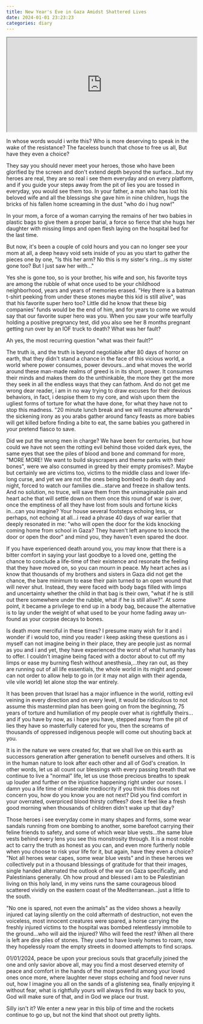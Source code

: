 ```yaml
---
title: New Year's Eve in Gaza Amidst Shattered Lives
date: 2024-01-01 23:23:23
categories: diary
---
```


<iframe height="250" src="https://www.youtube.com/embed/PwHr_vmW-oo" style="width:100%;"></iframe>

<!--more-->


<link rel="stylesheet" href="https://demos.ramon.codes/zuck.js/dist/skins/snapgram.css">
<link rel="stylesheet" href="https://demos.ramon.codes/zuck.js/dist/zuck.min.css">
<style>.tip.link {pointer-events: none;} #zuck-modal.with-effects{position: fixed !important;}</style>

<div id="stories" class="storiesWrapper"></div>

<script>
    getAvatar = (id) => "https://api.multiavatar.com/avatar-" + id + ".png"
    var currentSkin = {
      avatars: true,
      list: false,
      autoFullScreen: false,
      cubeEffect: true,
      paginationArrows: false
    };

    var zuckScript      = document.createElement('script');
    zuckScript.src      = "https://demos.ramon.codes/zuck.js/dist/zuck.min.js";
    zuckScript.async    = false; 
    document.body.appendChild(zuckScript); 
    
    zuckScript.addEventListener('load', () => {
        fetch("/assets/stories.json").then(res => res.json()).then(res => {
            let storiesList = [];
            for(el of res) {
                if(el.count) {
                    storiesList.push(...Array(el.count).fill(el).map((st, indx) => ({...st, url: st.url + "&index="+indx})))
                } else {
                    storiesList.push(el);
                }
            }
            groupArray = storiesList.reduce((group, entry) => {
                const time = new Date(entry.time).toISOString().split('T')[0];
                    group[time] = group[time] ?? [];
                    group[time].push(entry);
                    return group;
                }, {});
            groupArray = Object.entries(groupArray).map(el =>  {
                    return Zuck.buildTimelineItem(
                        el[0], 
                        getAvatar(el[0]),
                        el[0],
                        "",
                        new Date(el[1][0]).getTime() / 1000,
                        el[1].map(story => ([
                            story.time, story.type, 10, story.url, false, story.description?'#!':false, story.description, false, new Date(story.time).getTime() / 1000
                        ]))
                    )
                })
            let reversedArray = groupArray.reverse();
            var stories = new Zuck('stories', {
                backNative: true,
                previousTap: true,
                skin: currentSkin['name'],
                autoFullScreen: currentSkin.autoFullScreen,
                avatars: currentSkin.avatars,
                paginationArrows: currentSkin.paginationArrows,
                list: currentSkin.list,
                cubeEffect: currentSkin.cubeEffect,
                localStorage: true,
                stories: reversedArray
            }
            )
        });
    });
</script>


In whose words would i write this? Who is more deserving to speak in the wake of the resistance? The faceless bunch that chose to free us all, But have they even a choice?

They say you should never meet your heroes, those who have been glorified by the screen and  don't extend depth beyond the surface...but my heroes are real, they are so real i see them everyday and on every platform, and if you guide your steps away from the pit of lies you are tossed in everyday, you would see them too. In your father, a man who has lost his beloved wife and all the blessings she gave him in nine children, hugs the bricks of his fallen home screaming in the dust "who do i hug now!"

In your mom, a force of a woman carrying the remains of her two babies in plastic bags to give them a proper barial, a force so fierce that she hugs her daughter with missing limps and open flesh laying on the hospital bed for the last time. 

But now, it's been a couple of cold hours and you can no longer see your mom at all, a deep heavy void sets inside of you as you start to gather the pieces one by one, "Is this her arm? No this is my sister's ring...is my sister gone too? But I just saw her with..."

Yes she is gone too, so is your brother, his wife and son, his favorite toys are among the rubble of what once used to be your childhood neighborhood, years and years of memories erased. "Hey there is a batman t-shirt peeking from under these stones maybe this kid is still alive", was that his favorite super hero too? Little did he know that these big companies' funds would be the end of him, and for years to come we would say that our favorite super hero was you. When you saw your wife tearfully holding a positive pregnancy test, did you also see her 8 months pregnant getting run over by an IOF truck to death? What was her fault? 

Ah yes, the most recurring question "what was their fault?" 

The truth is, and the truth is beyond negotiable after 80 days of horror on earth, that they didn't stand a chance in the face of this vicious world, a world where power consumes, power devours...and what moves the world around these man-made realms of greed is in its short, power. It consumes their minds and makes them do the unthinkable, the more they get the more they seek in all the endless ways that they can fathom. And do not get me wrong dear reader, i am in no way trying to draw excuses for their devious behaviors, in fact, i despise them to my core, and wish upon them the ugliest forms of torture for what the have done, for what they have not to stop this madness. "20 minute lunch break and we will resume afterwards" the sickening irony as you arabs gather around fancy feasts as more babies will get killed before finding a bite to eat, the same babies you gathered in your pretend fiasco to save.

Did we put the wrong men in charge? We have been for centuries, but how could we have not seen the rotting evil behind those voided dark eyes, the same eyes that see the piles of blood and bone and command for more, "MORE MORE! We want to build skyscrapers and theme parks with their bones", were we also consumed in greed by their empty promises?. Maybe but certainly we are victims too, victims to the middle class and lower life-long curse, and yet we are not the ones being bombed to death day and night, forced to watch our families die...starve and freeze in shallow tents. And no solution, no truce, will save them from the unimaginable pain and heart ache that will settle down on them once this round of war is over, once the emptiness of all they have lost from souls and fortune kicks in...can you imagine? Your house several footsteps echoing less, or perhaps, not echoing at all...i read a phrase 40 days of war earlier that deeply resonated in me: "who will open the door for the kids knocking coming home from school in Gaza? They haven't left anyone to knock the door or open the door" and mind you, they haven't even spared the door. 

If you have experienced death around you, you may know that there is a bitter comfort in saying your last goodbye to a loved one, getting the chance to conclude a life-time of their existence and resonate the feeling that they have moved on, so you can mourn in peace. My heart aches as i know that thousands of my brothers and sisters in Gaza did not get the chance, the bare minimum to ease their pain turned to an open wound that will never shut. Instead, they were faced with body bags filled with limps and uncertainty whether the child in that bag is their own, "what if he is still out there somewhere under the rubble, what if he is still alive?". At some point, it became a privilege to end up in a body bag, because the alternative is to lay under the weight of what used to be your home fading away un-found as your corpse decays to bones. 

Is death more merciful in these times? I presume many wish for it and i wonder if i would too, mind you reader i keep asking these questions as i myself can not imagine being in their place, they are people just as normal as you and i and yet, they have experienced the worst of what humanity has to offer. I couldn't imagine being faced with a doctor about to cut off my limps or ease my burning flesh without anesthesia,...they ran out, as they are running out of all life essentials, the whole world in its might and power can not order to allow help to go in (or it may not align with their agenda, vile vile world) let alone stop the war entirely.

It has been proven that Israel has a major influence in the world, rotting evil veining in every direction and on every level, it would be ridiculous to not assume this mastermind plan has been going on from the beginning, 75 years of torture and humiliation of my people over what is rightfully theirs... and if you have by now, as i hope you have, stepped away from the pit of lies they have so masterfully catered for you, then the screams of thousands of oppressed indigenous people will come out shouting back at you.

It is in the nature we were created for, that we shall live on this earth as successors generation after generation to benefit ourselves and others. It is in the human nature to look after each other and all of God's creation. In other words, let us all count our blessings with every passing breath that we continue to live a "normal" life, let us use those precious breaths to speak up louder and further on the injustice happening right under our noses. I damn you a life time of miserable mediocrity if you think this does not concern you, how do you know you are not next? Did you find comfort in your overrated, overpriced blood thirsty coffees? does it feel like a fresh good morning when thousands of children didn't wake up that day? 

Those heroes i see everyday come in many shapes and forms, some wear sandals running from one bombing to another, some barefoot carrying their feline friends to safety, and some of which wear blue vests...the same blue vests behind every lens you see this monstrosity through. It is a most noble act to carry the truth as honest as you can, and even more furtherly noble when you choose to risk your life for it, but again, have they even a choice? "Not all heroes wear capes, some wear blue vests" and in these heroes we collectively put in a thousand blessings of gratitude for that their images, single handed alternated the outlook of the war on Gaza specifically, and Palestinians generally. Oh how proud and blessed i am to be Palestinian living on this holy land, in my veins runs the same courageous blood scattered vividly on the eastern coast of the Mediterranean...just a little to the south.

"No one is spared, not even the animals" as the video shows a heavily injured cat laying silently on the cold aftermath of destruction, not even the voiceless, most innocent creatures were spared, a horse carrying the freshly injured victims to the hospital was bombed relentlessly immobile to the ground...who will aid the injured? Who will feed the rest? When all there is left are dire piles of stones. They used to have lovely homes to roam, now they hopelessly roam the empty streets in doomed attempts to find scraps. 

01/01/2024, peace be upon your precious souls that gracefully joined the one and only savior above all, may you find a most deserved eternity of peace and comfort in the hands of the most powerful among your loved ones once more, where laughter never stops echoing and food never runs out, how I imagine you all on the sands of a glistening sea, finally enjoying it without fear, what is rightfully yours will always find its way back to you, God will make sure of that, and in God we place our trust. 

Silly isn't it? We enter a new year in this blip of time and the rockets continue to go up, but not the kind that shoot out pretty lights.